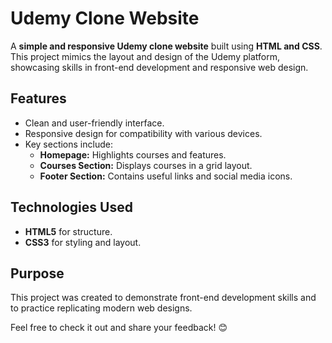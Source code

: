 # Udemy Clone Website  

A **simple and responsive Udemy clone website** built using **HTML and CSS**. This project mimics the layout and design of the Udemy platform, showcasing skills in front-end development and responsive web design.  

## Features  
- Clean and user-friendly interface.  
- Responsive design for compatibility with various devices.  
- Key sections include:  
  - **Homepage:** Highlights courses and features.  
  - **Courses Section:** Displays courses in a grid layout.  
  - **Footer Section:** Contains useful links and social media icons.  

## Technologies Used  
- **HTML5** for structure.  
- **CSS3** for styling and layout.  

## Purpose  
This project was created to demonstrate front-end development skills and to practice replicating modern web designs.  

Feel free to check it out and share your feedback! 😊  
